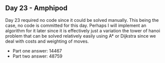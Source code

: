 ## Day 23 - Amphipod

Day 23 required no code since it could be solved manually. This being the case,
no code is committed for this day. Perhaps I will implement an algorithm for it
later since it is effectively just a variation the tower of hanoi problem that
can be solved relatively easily using A\* or Dijkstra since we deal with costs
and weighting of moves.

- Part one answer: 14467
- Part two answer: 48759
